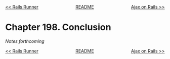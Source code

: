 <div>
<div style='float: left'><a href='ch197-rails-runner.md'>&lt;&lt; Rails Runner</a></div>
<div style='float: right'><a href='ch199-ajax-on-rails.md'>Ajax on Rails &gt;&gt;</a></div>
<div style='float: inline-auto;text-align:center'><a href='README.md'>README</a></div>
<div style="clear: both"></div>
</div>

# Chapter 198. Conclusion

*Notes forthcoming*

<div>
<div style='float: left'><a href='ch197-rails-runner.md'>&lt;&lt; Rails Runner</a></div>
<div style='float: right'><a href='ch199-ajax-on-rails.md'>Ajax on Rails &gt;&gt;</a></div>
<div style='float: inline-auto;text-align:center'><a href='README.md'>README</a></div>
<div style="clear: both"></div>
</div>